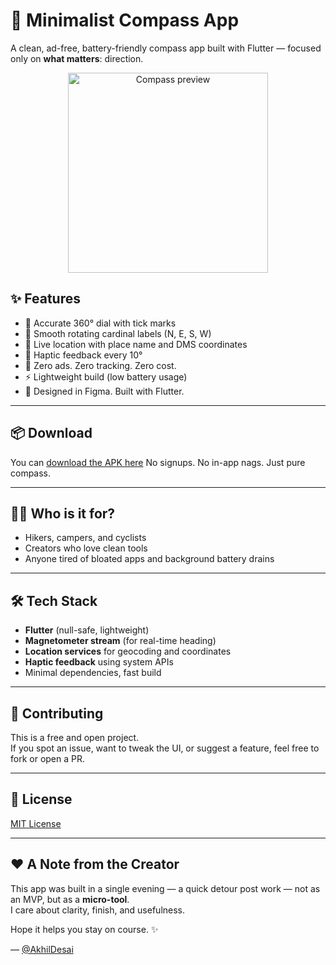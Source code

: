 # 🧭 Minimalist Compass App

A clean, ad-free, battery-friendly compass app built with Flutter — focused only on **what matters**: direction.

<p align="center">
  <img src="preview.gif" alt="Compass preview" width="320"/>
</p>

## ✨ Features

- 🎯 Accurate 360° dial with tick marks
- 🧭 Smooth rotating cardinal labels (N, E, S, W)
- 📍 Live location with place name and DMS coordinates
- 🫨 Haptic feedback every 10°
- 🚫 Zero ads. Zero tracking. Zero cost.
- ⚡️ Lightweight build (low battery usage)
- 🎨 Designed in Figma. Built with Flutter.

---

## 📦 Download

You can [download the APK here](https://github.com/akhildesai20/CompassApp/releases/download/v1.0.0/Compass.App.-.Akhil.Desai.apk)
No signups. No in-app nags. Just pure compass.

---

## 🧑‍💻 Who is it for?

- Hikers, campers, and cyclists
- Creators who love clean tools
- Anyone tired of bloated apps and background battery drains

---

## 🛠 Tech Stack

- **Flutter** (null-safe, lightweight)
- **Magnetometer stream** (for real-time heading)
- **Location services** for geocoding and coordinates
- **Haptic feedback** using system APIs
- Minimal dependencies, fast build

---

## 🤝 Contributing

This is a free and open project.  
If you spot an issue, want to tweak the UI, or suggest a feature, feel free to fork or open a PR.

---

## 📜 License

[MIT License](LICENSE)

---

## ❤️ A Note from the Creator

This app was built in a single evening — a quick detour post work — not as an MVP, but as a **micro-tool**.  
I care about clarity, finish, and usefulness.

Hope it helps you stay on course. ✨

— [@AkhilDesai](https://www.linkedin.com/in/akhildesai20)

